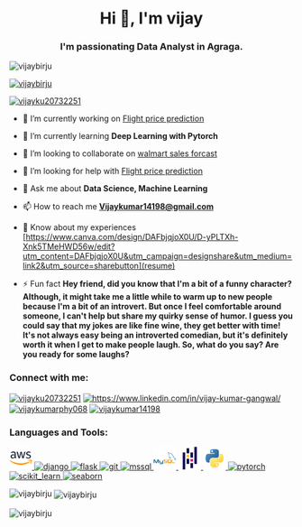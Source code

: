 <h1 align="center">Hi 👋, I'm vijay</h1>
<h3 align="center">I'm passionating Data Analyst in Agraga.</h3>

<p align="left"> <img src="https://komarev.com/ghpvc/?username=vijaybirju&label=Profile%20views&color=0e75b6&style=flat" alt="vijaybirju" /> </p>

<p align="left"> <a href="https://github.com/ryo-ma/github-profile-trophy"><img src="https://github-profile-trophy.vercel.app/?username=vijaybirju" alt="vijaybirju" /></a> </p>

<p align="left"> <a href="https://twitter.com/vijayku20732251" target="blank"><img src="https://img.shields.io/twitter/follow/vijayku20732251?logo=twitter&style=for-the-badge" alt="vijayku20732251" /></a> </p>

- 🔭 I’m currently working on [Flight price prediction](https://github.com/vijaybirju/Kaggle-notebook)

- 🌱 I’m currently learning **Deep Learning with Pytorch**

- 👯 I’m looking to collaborate on [walmart sales forcast](https://github.com/vijaybirju/walamrt--sales-forescat)

- 🤝 I’m looking for help with [Flight price prediction](https://github.com/vijaybirju/Kaggle-notebook)

- 💬 Ask me about **Data Science, Machine Learning**

- 📫 How to reach me **Vijaykumar14198@gmail.com**

- 📄 Know about my experiences [https://www.canva.com/design/DAFbjqjoX0U/D-yPLTXh-Xnk5TMeHWD56w/edit?utm_content=DAFbjqjoX0U&utm_campaign=designshare&utm_medium=link2&utm_source=sharebutton](resume)

- ⚡ Fun fact **Hey friend, did you know that I'm a bit of a funny character? Although, it might take me a little while to warm up to new people because I'm a bit of an introvert. But once I feel comfortable around someone, I can't help but share my quirky sense of humor. I guess you could say that my jokes are like fine wine, they get better with time! It's not always easy being an introverted comedian, but it's definitely worth it when I get to make people laugh. So, what do you say? Are you ready for some laughs?**

<h3 align="left">Connect with me:</h3>
<p align="left">
<a href="https://twitter.com/vijayku20732251" target="blank"><img align="center" src="https://raw.githubusercontent.com/rahuldkjain/github-profile-readme-generator/master/src/images/icons/Social/twitter.svg" alt="vijayku20732251" height="30" width="40" /></a>
<a href="https://linkedin.com/in/https://www.linkedin.com/in/vijay-kumar-gangwal/" target="blank"><img align="center" src="https://raw.githubusercontent.com/rahuldkjain/github-profile-readme-generator/master/src/images/icons/Social/linked-in-alt.svg" alt="https://www.linkedin.com/in/vijay-kumar-gangwal/" height="30" width="40" /></a>
<a href="https://kaggle.com/vijaykumarphy068" target="blank"><img align="center" src="https://raw.githubusercontent.com/rahuldkjain/github-profile-readme-generator/master/src/images/icons/Social/kaggle.svg" alt="vijaykumarphy068" height="30" width="40" /></a>
<a href="https://www.hackerrank.com/vijaykumar14198" target="blank"><img align="center" src="https://raw.githubusercontent.com/rahuldkjain/github-profile-readme-generator/master/src/images/icons/Social/hackerrank.svg" alt="vijaykumar14198" height="30" width="40" /></a>
</p>

<h3 align="left">Languages and Tools:</h3>
<p align="left"> <a href="https://aws.amazon.com" target="_blank" rel="noreferrer"> <img src="https://raw.githubusercontent.com/devicons/devicon/master/icons/amazonwebservices/amazonwebservices-original-wordmark.svg" alt="aws" width="40" height="40"/> </a> <a href="https://www.djangoproject.com/" target="_blank" rel="noreferrer"> <img src="https://cdn.worldvectorlogo.com/logos/django.svg" alt="django" width="40" height="40"/> </a> <a href="https://flask.palletsprojects.com/" target="_blank" rel="noreferrer"> <img src="https://www.vectorlogo.zone/logos/pocoo_flask/pocoo_flask-icon.svg" alt="flask" width="40" height="40"/> </a> <a href="https://git-scm.com/" target="_blank" rel="noreferrer"> <img src="https://www.vectorlogo.zone/logos/git-scm/git-scm-icon.svg" alt="git" width="40" height="40"/> </a> <a href="https://www.microsoft.com/en-us/sql-server" target="_blank" rel="noreferrer"> <img src="https://www.svgrepo.com/show/303229/microsoft-sql-server-logo.svg" alt="mssql" width="40" height="40"/> </a> <a href="https://www.mysql.com/" target="_blank" rel="noreferrer"> <img src="https://raw.githubusercontent.com/devicons/devicon/master/icons/mysql/mysql-original-wordmark.svg" alt="mysql" width="40" height="40"/> </a> <a href="https://pandas.pydata.org/" target="_blank" rel="noreferrer"> <img src="https://raw.githubusercontent.com/devicons/devicon/2ae2a900d2f041da66e950e4d48052658d850630/icons/pandas/pandas-original.svg" alt="pandas" width="40" height="40"/> </a> <a href="https://www.python.org" target="_blank" rel="noreferrer"> <img src="https://raw.githubusercontent.com/devicons/devicon/master/icons/python/python-original.svg" alt="python" width="40" height="40"/> </a> <a href="https://pytorch.org/" target="_blank" rel="noreferrer"> <img src="https://www.vectorlogo.zone/logos/pytorch/pytorch-icon.svg" alt="pytorch" width="40" height="40"/> </a> <a href="https://scikit-learn.org/" target="_blank" rel="noreferrer"> <img src="https://upload.wikimedia.org/wikipedia/commons/0/05/Scikit_learn_logo_small.svg" alt="scikit_learn" width="40" height="40"/> </a> <a href="https://seaborn.pydata.org/" target="_blank" rel="noreferrer"> <img src="https://seaborn.pydata.org/_images/logo-mark-lightbg.svg" alt="seaborn" width="40" height="40"/> </a> </p>

<p><img align="left" src="https://github-readme-stats.vercel.app/api/top-langs?username=vijaybirju&show_icons=true&locale=en&layout=compact" alt="vijaybirju" /></p>

<p>&nbsp;<img align="center" src="https://github-readme-stats.vercel.app/api?username=vijaybirju&show_icons=true&locale=en" alt="vijaybirju" /></p>

<p><img align="center" src="https://github-readme-streak-stats.herokuapp.com/?user=vijaybirju&" alt="vijaybirju" /></p>
